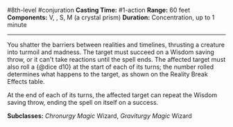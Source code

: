 #8th-level #conjuration
**Casting Time:** #1-action
**Range:** 60 feet
**Components:** V, , S, M (a crystal prism)
**Duration:** Concentration, up to 1 minute

---

You shatter the barriers between realities and timelines, thrusting a creature into turmoil and madness. The target must succeed on a Wisdom saving throw, or it can't take reactions until the spell ends. The affected target must also roll a {@dice d10} at the start of each of its turns; the number rolled determines what happens to the target, as shown on the Reality Break Effects table.

At the end of each of its turns, the affected target can repeat the Wisdom saving throw, ending the spell on itself on a success.



**Subclasses:** *Chronurgy Magic* Wizard, *Graviturgy Magic* Wizard
